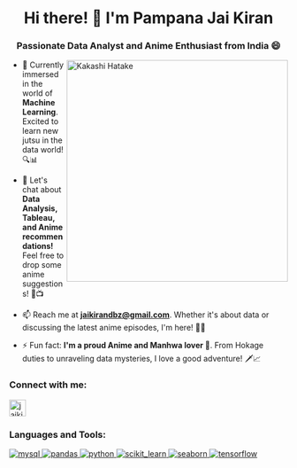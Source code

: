 <h1 align="center">Hi there! 👋 I'm Pampana Jai Kiran</h1>
<h3 align="center">Passionate Data Analyst and Anime Enthusiast from India 😄</h3>
<img align="right" alt="Kakashi Hatake" width="400" src="https://th.bing.com/th/id/OIP.puWhUdwFqhlKZYzUWtHBGgHaK9?rs=1&pid=ImgDetMain">

- 🌱 Currently immersed in the world of **Machine Learning**. Excited to learn new jutsu in the data world! 🔍📊
  
- 💬 Let's chat about **Data Analysis, Tableau, and Anime recommendations!** Feel free to drop some anime suggestions! 🎉📺

- 📫 Reach me at **jaikirandbz@gmail.com**. Whether it's about data or discussing the latest anime episodes, I'm here! 📧🤓

- ⚡ Fun fact: **I'm a proud Anime and Manhwa lover 🌸**. From Hokage duties to unraveling data mysteries, I love a good adventure! 🗡️📈

<h3 align="left">Connect with me:</h3>
<p align="left">
  <a href="https://linkedin.com/in/jaikirandbz" target="_blank">
    <img align="center" src="https://simpleicons.org/icons/linkedin.svg" alt="jaikirandbz" height="30" width="30" />
  </a>
</p>

<h3 align="left">Languages and Tools:</h3>
<p align="left">
  <a href="https://www.mysql.com/" target="_blank" rel="noreferrer">
    <img src="https://img.shields.io/badge/-MySQL-blue" alt="mysql"/>
  </a>
  <a href="https://pandas.pydata.org/" target="_blank" rel="noreferrer">
    <img src="https://img.shields.io/badge/-Pandas-green" alt="pandas"/>
  </a>
  <a href="https://www.python.org" target="_blank" rel="noreferrer">
    <img src="https://img.shields.io/badge/-Python-yellow" alt="python"/>
  </a>
  <a href="https://scikit-learn.org/" target="_blank" rel="noreferrer">
    <img src="https://img.shields.io/badge/-Scikit--Learn-orange" alt="scikit_learn"/>
  </a>
  <a href="https://seaborn.pydata.org/" target="_blank" rel="noreferrer">
    <img src="https://img.shields.io/badge/-Seaborn-pink" alt="seaborn"/>
  </a>
  <a href="https://www.tensorflow.org" target="_blank" rel="noreferrer">
    <img src="https://img.shields.io/badge/-TensorFlow-purple" alt="tensorflow"/>
  </a>
</p>
